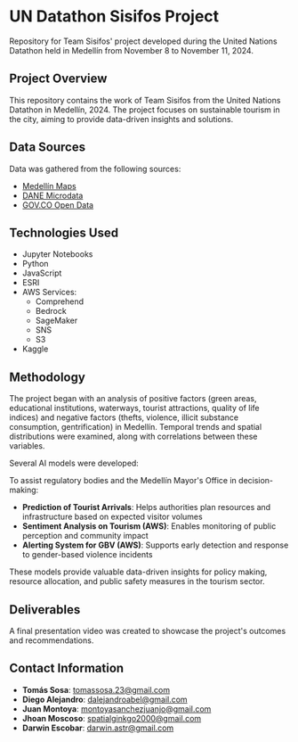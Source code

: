 # UN Datathon Sisifos Project

Repository for Team Sisifos' project developed during the United Nations Datathon held in Medellín from November 8 to November 11, 2024.

## Project Overview

This repository contains the work of Team Sisifos from the United Nations Datathon in Medellín, 2024. The project focuses on sustainable tourism in the city, aiming to provide data-driven insights and solutions.

## Data Sources

Data was gathered from the following sources:

- [Medellín Maps](https://www.medellin.gov.co/mapgis9/mapa.jsp?aplicacion=1&css=css/app_mapas_medellin.css)
- [DANE Microdata](https://microdatos.dane.gov.co/index.php/catalog/797/study-description)
- [GOV.CO Open Data](https://www.datos.gov.co/Seguridad-y-Defensa/incincautacion-drogas-y-sustancias-prohibidas-por-/er9u-avcc)

## Technologies Used

- Jupyter Notebooks
- Python
- JavaScript
- ESRI
- AWS Services:
    - Comprehend
    - Bedrock
    - SageMaker
    - SNS
    - S3
- Kaggle

## Methodology

The project began with an analysis of positive factors (green areas, educational institutions, waterways, tourist attractions, quality of life indices) and negative factors (thefts, violence, illicit substance consumption, gentrification) in Medellín. Temporal trends and spatial distributions were examined, along with correlations between these variables.

Several AI models were developed:

To assist regulatory bodies and the Medellín Mayor's Office in decision-making:

- **Prediction of Tourist Arrivals**: Helps authorities plan resources and infrastructure based on expected visitor volumes
- **Sentiment Analysis on Tourism (AWS)**: Enables monitoring of public perception and community impact
- **Alerting System for GBV (AWS)**: Supports early detection and response to gender-based violence incidents

These models provide valuable data-driven insights for policy making, resource allocation, and public safety measures in the tourism sector.


## Deliverables

A final presentation video was created to showcase the project's outcomes and recommendations.

## Contact Information

- **Tomás Sosa**: [tomassosa.23@gmail.com](mailto:tomassosa.23@gmail.com)
- **Diego Alejandro**: [dalejandroabel@gmail.com](mailto:dalejandroabel@gmail.com)
- **Juan Montoya**: [montoyasanchezjuanjo@gmail.com](mailto:montoyasanchezjuanjo@gmail.com)
- **Jhoan Moscoso**: [spatialginkgo2000@gmail.com](mailto:spatialginkgo2000@gmail.com)
- **Darwin Escobar**: [darwin.astr@gmail.com](mailto:darwin.astr@gmail.com)